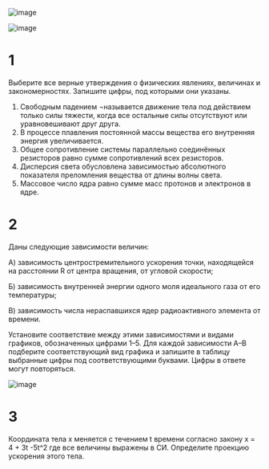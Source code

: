 ![image](https://user-images.githubusercontent.com/70198995/161905302-98eb300f-6a45-40cd-9e53-b971ea9ef66b.png)

![image](https://user-images.githubusercontent.com/70198995/161905355-c805ec3e-3f4c-4f72-8e38-d23a7e296075.png)

# 1 
Выберите все верные утверждения о физических явлениях, величинах и закономерностях. Запишите цифры, под которыми они указаны.
1) Свободным падением ¬называется движение тела под действием только силы тяжести, когда все остальные силы отсутствуют или уравновешивают друг друга.
2) В процессе плавления постоянной массы вещества его внутренняя энергия увеличивается.
3)	Общее сопротивление системы параллельно соединённых резисторов равно сумме сопротивлений всех резисторов.
4)	Дисперсия света обусловлена зависимостью абсолютного показателя преломления вещества от длины волны света.
5)	Массовое число ядра равно сумме масс протонов и электронов в ядре.

# 2
Даны следующие зависимости величин:

А)	зависимость центростремительного ускорения точки, находящейся на расстоянии R от центра вращения, от угловой  скорости;

Б)	зависимость внутренней энергии одного моля идеального газа от его температуры;

В)	зависимость числа нераспавшихся ядер радиоактивного элемента от времени.

Установите соответствие между этими зависимостями и видами графиков, обозначенных цифрами 1–5. Для каждой зависимости А–В подберите соответствующий вид графика и запишите в таблицу выбранные цифры под соответствующими буквами. Цифры в ответе могут повторяться.

![image](https://user-images.githubusercontent.com/70198995/161905516-5b689a89-030b-4da6-a666-97d98dfcc307.png)

# 3
Координата тела x меняется с течением t времени согласно закону  x = 4 + 3t -5t^2 где все величины выражены в СИ. Определите проекцию ускорения этого тела.
